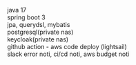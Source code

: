 java 17  
spring boot 3  
jpa, querydsl, mybatis  
postgresql(private nas)  
keycloak(private nas)  
github action - aws code deploy (lightsail)  
slack error noti, ci/cd noti, aws budget noti  
